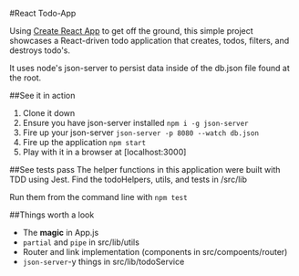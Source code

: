 #React Todo-App

Using [Create React App](https://github.com/facebookincubator/create-react-app) to get off the ground, this simple project showcases a React-driven todo application that creates, todos, filters, and destroys todo's.

It uses node's json-server to persist data inside of the db.json file found at the root.

##See it in action

1. Clone it down
2. Ensure you have json-server installed `npm i -g json-server`
3. Fire up your json-server `json-server -p 8080 --watch db.json`
4. Fire up the application `npm start`
5. Play with it in a browser at [localhost:3000]

##See tests pass
The helper functions in this application were built with TDD using Jest. Find the todoHelpers, utils, and tests in /src/lib

Run them from the command line with `npm test`

##Things worth a look
* The **magic** in App.js
* `partial` and `pipe` in src/lib/utils
* Router and link implementation (components in src/compoents/router)
* `json-server`-y things in src/lib/todoService
